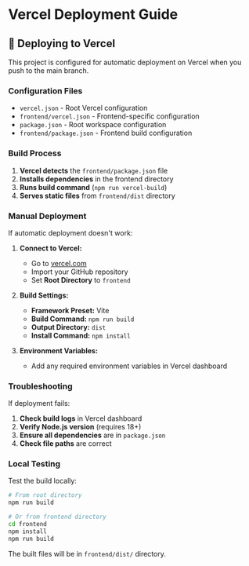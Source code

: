 # Vercel Deployment Guide

## 🚀 Deploying to Vercel

This project is configured for automatic deployment on Vercel when you push to the main branch.

### Configuration Files

- `vercel.json` - Root Vercel configuration
- `frontend/vercel.json` - Frontend-specific configuration
- `package.json` - Root workspace configuration
- `frontend/package.json` - Frontend build configuration

### Build Process

1. **Vercel detects** the `frontend/package.json` file
2. **Installs dependencies** in the frontend directory
3. **Runs build command** (`npm run vercel-build`)
4. **Serves static files** from `frontend/dist` directory

### Manual Deployment

If automatic deployment doesn't work:

1. **Connect to Vercel:**
   - Go to [vercel.com](https://vercel.com)
   - Import your GitHub repository
   - Set **Root Directory** to `frontend`

2. **Build Settings:**
   - **Framework Preset:** Vite
   - **Build Command:** `npm run build`
   - **Output Directory:** `dist`
   - **Install Command:** `npm install`

3. **Environment Variables:**
   - Add any required environment variables in Vercel dashboard

### Troubleshooting

If deployment fails:

1. **Check build logs** in Vercel dashboard
2. **Verify Node.js version** (requires 18+)
3. **Ensure all dependencies** are in `package.json`
4. **Check file paths** are correct

### Local Testing

Test the build locally:

```bash
# From root directory
npm run build

# Or from frontend directory
cd frontend
npm install
npm run build
```

The built files will be in `frontend/dist/` directory.
